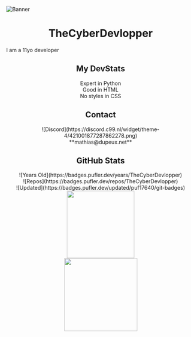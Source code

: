 ![Banner](https://i.gifer.com/NvL.gif)

# <center>TheCyberDevlopper</center>

I am a 11yo developer

## <center>My DevStats</center>
<center>Expert in Python</center>
<center>Good in HTML</center>
<center>No styles in CSS</center>


## <center>Contact</center>

<center>![Discord](https://discord.c99.nl/widget/theme-4/421001877287862278.png)</center>
  
<center>**mathias@dupeux.net**</center>


## <center>GitHub Stats</center>

<center>![Years Old](https://badges.pufler.dev/years/TheCyberDevlopper)</center>

<center>![Repos](https://badges.pufler.dev/repos/TheCyberDevlopper)</center>

<center>![Updated](https://badges.pufler.dev/updated/puf17640/git-badges)</center>


<center><img height="180em" src="https://github-readme-stats-eight-theta.vercel.app/api?username=TheCyberDevlopper&show_icons=true&theme=react&include_all_commits=true&locale=fr"/></center>

<center><img height="195em" src="https://github-readme-stats-eight-theta.vercel.app/api/top-langs/?username=TheCyberDevlopper&layout=compact&langs_count=8&theme=react&locale=fr"/></center>
